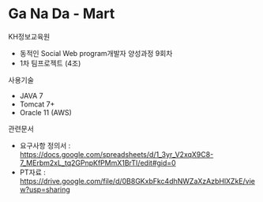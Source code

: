 # Ga Na Da - Mart

KH정보교육원

- 동적인 Social Web program개발자 양성과정 9회차
- 1차 팀프로젝트 (4조)

사용기술
- JAVA 7
- Tomcat 7+
- Oracle 11 (AWS)

관련문서
- 요구사항 정의서 : https://docs.google.com/spreadsheets/d/1_3yr_V2xqX9C8-7_MErbm2xL_tq2GPnpKfPMmX1BrTI/edit#gid=0
- PT자료 : https://drive.google.com/file/d/0B8GKxbFkc4dhNWZaXzAzbHlXZkE/view?usp=sharing


